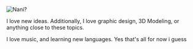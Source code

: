 ![Nani?](https://user-images.githubusercontent.com/42074408/87242771-60931800-c44d-11ea-827f-68cbf3b47f28.png)

I love new ideas.
Additionally, I love graphic design, 3D Modeling, or anything close to these topics.

I love music, and learning new languages. Yes that's all for now i guess
